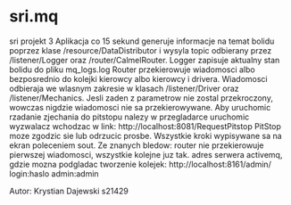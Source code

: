 # sri.mq
sri projekt 3
Aplikacja co 15 sekund generuje informacje na temat bolidu poprzez klase /resource/DataDistributor i wysyla topic odbierany przez /listener/Logger oraz /router/CalmelRouter. Logger zapisuje aktualny stan bolidu do pliku mq_logs.log
Router przekierowuje wiadomosci albo bezposrednio do kolejki kierowcy albo kierowcy i drivera. Wiadomosci odbieraja we wlasnym zakresie w klasach /listener/Driver oraz /listener/Mechanics. Jesli zaden z parametrow nie zostal
przekroczony, wowczas nigdzie wiadomosci nie sa przekierowywane. Aby uruchomic rzadanie zjechania do pitstopu nalezy w przegladarce uruchomic wyzwalacz wchodzac w link:  http://localhost:8081/RequestPitstop
PitStop moze zgodzic sie lub odrzucic prosbe. Wszystkie kroki wypisywane sa na ekran poleceniem sout. Ze znanych bledow: router nie przekierowuje pierwszej wiadomosci, wszystkie kolejne juz tak.
adres serwera activemq, gdzie mozna podgladac tworzenie kolejek:
http://localhost:8161/admin/ login:haslo admin:admin

Autor: Krystian Dajewski s21429
